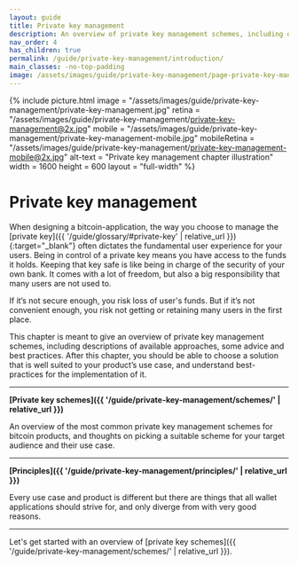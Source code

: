 ```yaml
---
layout: guide
title: Private key management
description: An overview of private key management schemes, including descriptions of  available approaches, some advice and best practices.
nav_order: 4
has_children: true
permalink: /guide/private-key-management/introduction/
main_classes: -no-top-padding
image: /assets/images/guide/private-key-management/page-private-key-management.jpg
---
```


<!--

Editor's notes

A brief introduction and summary of all pages in this section. The idea is that readers
scan this page to get an overview of the section and then decide which topics to dive into.

-->

{% include picture.html
   image = "/assets/images/guide/private-key-management/private-key-management.jpg"
   retina = "/assets/images/guide/private-key-management/private-key-management@2x.jpg"
   mobile = "/assets/images/guide/private-key-management/private-key-management-mobile.jpg"
   mobileRetina = "/assets/images/guide/private-key-management/private-key-management-mobile@2x.jpg"
   alt-text = "Private key management chapter illustration"
   width = 1600
   height = 600
   layout = "full-width"
%}

# Private key management

When designing a bitcoin-application, the way you choose to manage the [private key]({{ '/guide/glossary/#private-key' | relative_url }}){:target="_blank"} often dictates the fundamental user experience for your users. Being in control of a private key means you have access to the funds it holds. Keeping that key safe is like being in charge of the security of your own bank. It comes with a lot of freedom, but also a big responsibility that many users are not used to. 

If it’s not secure enough, you risk loss of user's funds. But if it’s not convenient enough, you risk not getting or retaining many users in the first place.

This chapter is meant to give an overview of private key management schemes, including descriptions of  available approaches, some advice and best practices. After this chapter, you should be able to choose a solution that is well suited to your product’s use case, and understand best-practices for the implementation of it.

---

**[Private key schemes]({{ '/guide/private-key-management/schemes/' | relative_url }})**

An overview of the most common private key management schemes for bitcoin products, and thoughts on picking a suitable scheme for your target audience and their use case.

---

**[Principles]({{ '/guide/private-key-management/principles/' | relative_url }})**

Every use case and product is different but there are things that all wallet applications should strive for, and only diverge from with very good reasons.

---

Let's get started with an overview of [private key schemes]({{ '/guide/private-key-management/schemes/' | relative_url }}).
